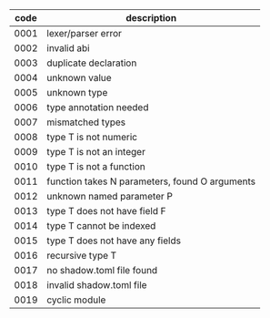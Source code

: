 | code | description                                    |
| ---- | ---------------------------------------------- |
| 0001 | lexer/parser error                             |
| 0002 | invalid abi                                    |
| 0003 | duplicate declaration                          |
| 0004 | unknown value                                  |
| 0005 | unknown type                                   |
| 0006 | type annotation needed                         |
| 0007 | mismatched types                               |
| 0008 | type T is not numeric                          |
| 0009 | type T is not an integer                       |
| 0010 | type T is not a function                       |
| 0011 | function takes N parameters, found O arguments |
| 0012 | unknown named parameter P                      |
| 0013 | type T does not have field F                   |
| 0014 | type T cannot be indexed                       |
| 0015 | type T does not have any fields                |
| 0016 | recursive type T                               |
| 0017 | no shadow.toml file found                      |
| 0018 | invalid shadow.toml file                       |
| 0019 | cyclic module                                  |

